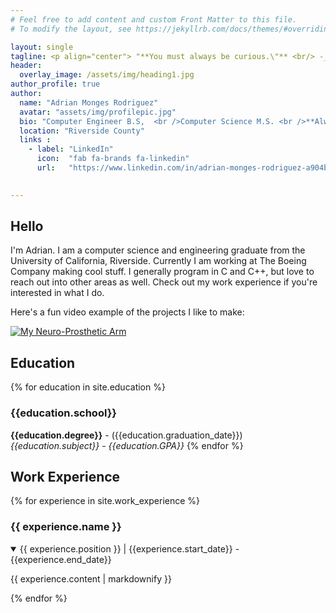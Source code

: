```yaml
---
# Feel free to add content and custom Front Matter to this file.
# To modify the layout, see https://jekyllrb.com/docs/themes/#overriding-theme-defaults

layout: single
tagline: <p align="center"> "**You must always be curious.\"** <br/> -_Walt Whitman_" </p>
header:
  overlay_image: /assets/img/heading1.jpg
author_profile: true
author:  
  name: "Adrian Monges Rodriguez"
  avatar: "assets/img/profilepic.jpg"
  bio: "Computer Engineer B.S,  <br />Computer Science M.S. <br />**Always building cool stuff**"
  location: "Riverside County"
  links :
    - label: "LinkedIn"
      icon:  "fab fa-brands fa-linkedin"
      url:   "https://www.linkedin.com/in/adrian-monges-rodriguez-a904b0163/" 
            

---
```

## Hello 
I'm Adrian. I am a computer science and engineering graduate from the University of California, Riverside.  Currently I am working at The Boeing Company making cool stuff. I generally program in C and C++, but love to reach out into other areas as well. Check out my work experience if you're interested in what I do.  
  
Here's a fun video example of the projects I like to make:

[![My Neuro-Prosthetic Arm](https://img.youtube.com/vi/MCMoTvqsTjg/0.jpg)](https://www.youtube.com/watch?v=MCMoTvqsTjg)

## Education
{% for education in site.education %}
### {{education.school}} 
**{{education.degree}}** - ({{education.graduation_date}}) <br/> 
*{{education.subject}} - {{education.GPA}}*
{% endfor %}

## Work Experience 
{% for experience in site.work_experience %}
### {{ experience.name }}  
  <details open>
  <summary>
  {{ experience.position }} | {{experience.start_date}} - {{experience.end_date}} </summary>
 <p>{{ experience.content | markdownify }}</p>
  </details>
{% endfor %}
